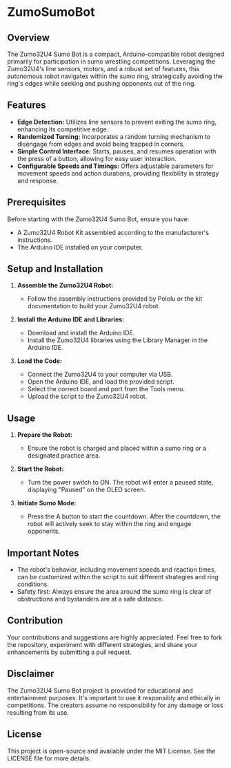 # ZumoSumoBot

## Overview
The Zumo32U4 Sumo Bot is a compact, Arduino-compatible robot designed primarily for participation in sumo wrestling competitions. Leveraging the Zumo32U4's line sensors, motors, and a robust set of features, this autonomous robot navigates within the sumo ring, strategically avoiding the ring's edges while seeking and pushing opponents out of the ring.

## Features
- **Edge Detection:** Utilizes line sensors to prevent exiting the sumo ring, enhancing its competitive edge.
- **Randomized Turning:** Incorporates a random turning mechanism to disengage from edges and avoid being trapped in corners.
- **Simple Control Interface:** Starts, pauses, and resumes operation with the press of a button, allowing for easy user interaction.
- **Configurable Speeds and Timings:** Offers adjustable parameters for movement speeds and action durations, providing flexibility in strategy and response.

## Prerequisites
Before starting with the Zumo32U4 Sumo Bot, ensure you have:
- A Zumo32U4 Robot Kit assembled according to the manufacturer's instructions.
- The Arduino IDE installed on your computer.

## Setup and Installation
1. **Assemble the Zumo32U4 Robot:**
   - Follow the assembly instructions provided by Pololu or the kit documentation to build your Zumo32U4 robot.

2. **Install the Arduino IDE and Libraries:**
   - Download and install the Arduino IDE.
   - Install the Zumo32U4 libraries using the Library Manager in the Arduino IDE.

3. **Load the Code:**
   - Connect the Zumo32U4 to your computer via USB.
   - Open the Arduino IDE, and load the provided script.
   - Select the correct board and port from the Tools menu.
   - Upload the script to the Zumo32U4 robot.

## Usage
1. **Prepare the Robot:**
   - Ensure the robot is charged and placed within a sumo ring or a designated practice area.

2. **Start the Robot:**
   - Turn the power switch to ON. The robot will enter a paused state, displaying "Paused" on the OLED screen.

3. **Initiate Sumo Mode:**
   - Press the A button to start the countdown. After the countdown, the robot will actively seek to stay within the ring and engage opponents.

## Important Notes
- The robot's behavior, including movement speeds and reaction times, can be customized within the script to suit different strategies and ring conditions.
- Safety first: Always ensure the area around the sumo ring is clear of obstructions and bystanders are at a safe distance.

## Contribution
Your contributions and suggestions are highly appreciated. Feel free to fork the repository, experiment with different strategies, and share your enhancements by submitting a pull request.

## Disclaimer
The Zumo32U4 Sumo Bot project is provided for educational and entertainment purposes. It's important to use it responsibly and ethically in competitions. The creators assume no responsibility for any damage or loss resulting from its use.

## License
This project is open-source and available under the MIT License. See the LICENSE file for more details.
